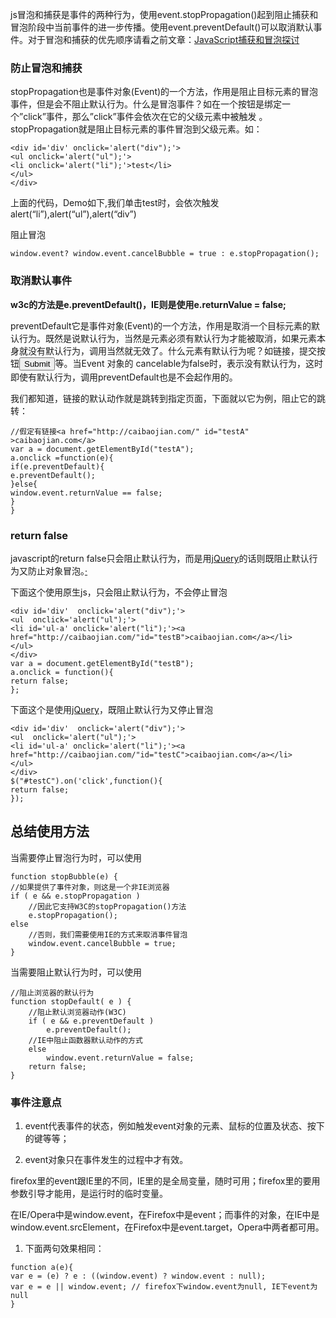 js冒泡和捕获是事件的两种行为，使用event.stopPropagation()起到阻止捕获和冒泡阶段中当前事件的进一步传播。使用event.preventDefault()可以取消默认事件。对于冒泡和捕获的优先顺序请看之前文章：[JavaScript捕获和冒泡探讨](http://caibaojian.com/javascript-capture-bubble.html)

### 防止冒泡和捕获

stopPropagation也是事件对象(Event)的一个方法，作用是阻止目标元素的冒泡事件，但是会不阻止默认行为。什么是冒泡事件？如在一个按钮是绑定一个”click”事件，那么”click”事件会依次在它的父级元素中被触发 。stopPropagation就是阻止目标元素的事件冒泡到父级元素。如：

```
<div id='div' onclick='alert("div");'>
<ul onclick='alert("ul");'>
<li onclick='alert("li");'>test</li>
</ul>
</div>
```

上面的代码，Demo如下,我们单击test时，会依次触发alert(“li”),alert(“ul”),alert(“div”)

阻止冒泡

```
window.event? window.event.cancelBubble = true : e.stopPropagation();
```

### 取消默认事件

**w3c的方法是e.preventDefault()，IE则是使用e.returnValue = false;**

preventDefault它是事件对象(Event)的一个方法，作用是取消一个目标元素的默认行为。既然是说默认行为，当然是元素必须有默认行为才能被取消，如果元素本身就没有默认行为，调用当然就无效了。什么元素有默认行为呢？如链接<a>，提交按钮<input type="submit">等。当Event 对象的 cancelable为false时，表示没有默认行为，这时即使有默认行为，调用preventDefault也是不会起作用的。

我们都知道，链接<a>的默认动作就是跳转到指定页面，下面就以它为例，阻止它的跳转：

```
//假定有链接<a href="http://caibaojian.com/" id="testA" >caibaojian.com</a>
var a = document.getElementById("testA");
a.onclick =function(e){
if(e.preventDefault){
e.preventDefault();
}else{
window.event.returnValue == false;
}
}
```

### return false

javascript的return false只会阻止默认行为，而是用[jQuery](http://caibaojian.com/jquery/)的话则既阻止默认行为又防止对象冒泡。[·](http://caibaojian.com/javascript-stoppropagation-preventdefault.html)

下面这个使用原生js，只会阻止默认行为，不会停止冒泡

```
<div id='div'  onclick='alert("div");'>
<ul  onclick='alert("ul");'>
<li id='ul-a' onclick='alert("li");'><a href="http://caibaojian.com/"id="testB">caibaojian.com</a></li>
</ul>
</div>
var a = document.getElementById("testB");
a.onclick = function(){
return false;
};
```

下面这个是使用[jQuery](http://caibaojian.com/t/jquery)，既阻止默认行为又停止冒泡

```
<div id='div'  onclick='alert("div");'>
<ul  onclick='alert("ul");'>
<li id='ul-a' onclick='alert("li");'><a href="http://caibaojian.com/"id="testC">caibaojian.com</a></li>
</ul>
</div>
$("#testC").on('click',function(){
return false;
});
```

## 总结使用方法

当需要停止冒泡行为时，可以使用

```
function stopBubble(e) { 
//如果提供了事件对象，则这是一个非IE浏览器 
if ( e && e.stopPropagation ) 
    //因此它支持W3C的stopPropagation()方法 
    e.stopPropagation(); 
else 
    //否则，我们需要使用IE的方式来取消事件冒泡 
    window.event.cancelBubble = true; 
}
```

当需要阻止默认行为时，可以使用

```
//阻止浏览器的默认行为 
function stopDefault( e ) { 
    //阻止默认浏览器动作(W3C) 
    if ( e && e.preventDefault ) 
        e.preventDefault(); 
    //IE中阻止函数器默认动作的方式 
    else 
        window.event.returnValue = false; 
    return false; 
}
```

### 事件注意点

1. event代表事件的状态，例如触发event对象的元素、鼠标的位置及状态、按下的键等等；

2. event对象只在事件发生的过程中才有效。

firefox里的event跟IE里的不同，IE里的是全局变量，随时可用；firefox里的要用参数引导才能用，是运行时的临时变量。

在IE/Opera中是window.event，在Firefox中是event；而事件的对象，在IE中是window.event.srcElement，在Firefox中是event.target，Opera中两者都可用。

1. 下面两句效果相同：

```
function a(e){
var e = (e) ? e : ((window.event) ? window.event : null); 
var e = e || window.event; // firefox下window.event为null, IE下event为null
}
```